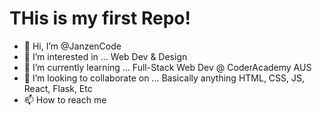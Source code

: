 # THis is my first Repo!

- 👋 Hi, I’m @JanzenCode
- 👀 I’m interested in ... Web Dev & Design
- 🌱 I’m currently learning ... Full-Stack Web Dev @ CoderAcademy AUS
- 💞️ I’m looking to collaborate on ... Basically anything HTML, CSS, JS, React, Flask, Etc
- 📫 How to reach me 
